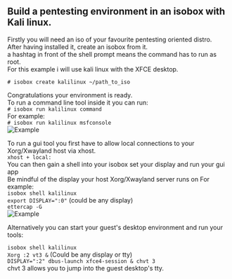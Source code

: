 ## Build a pentesting environment in an isobox with Kali linux.

Firstly you will need an iso of your favourite pentesting oriented distro.   
After having installed it, create an isobox from it.  
a hashtag in front of the shell prompt means the command has to run as root.  
For this example i will use kali linux with the XFCE desktop.

`# isobox create kalilinux ~/path_to_iso`  

Congratulations your environment is ready.  
To run a command line tool inside it you can run:  
`# isobox run kalilinux command`    
For example:  
`# isobox run kalilinux msfconsole`  
![Example](https://i.imgur.com/xbBJ0SM.png)  

To run a gui tool you first have to allow local connections to your Xorg/Xwayland host via xhost.  
`xhost + local:`  
You can then gain a shell into your isobox set your display and run your gui app  
Be mindful of the display your host Xorg/Xwayland server runs on 
For example:   
`isobox shell kalilinux`  
`export DISPLAY=":0"` (could be any display)  
`ettercap -G`  
![Example](https://i.imgur.com/K3h2rA9.png)  

Alternatively you can start your guest's desktop environment and run your tools:  

`isobox shell kalilinux`  
`Xorg :2 vt3 &` (Could be any display or tty)  
`DISPLAY=":2" dbus-launch xfce4-session & chvt 3`  
chvt 3 allows you to jump into the guest desktop's tty.   